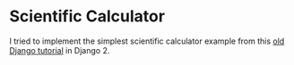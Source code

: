 # Scientific Calculator

I tried to implement the simplest scientific calculator example from this [old Django tutorial](http://hplgit.github.io/web4sciapps/doc/pub/web4sa_django.html) in Django 2.

